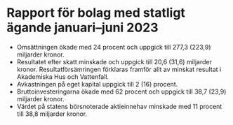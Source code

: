 # Rapport för bolag med statligt ägande januari–juni 2023

* Omsättningen ökade med 24 procent och uppgick till
277,3 (223,9) miljarder kronor.
* Resultatet efter skatt minskade och uppgick till 20,6 (31,6)
miljarder kronor. Resultatförsämringen förklaras framför allt
av minskat resultat i Akademiska Hus och Vattenfall.
* Avkastningen på eget kapital uppgick till 2 (16) procent.
* Bruttoinvesteringarna ökade med 62 procent och uppgick
till 38,7 (23,9) miljarder kronor.
* Värdet på statens börsnoterade aktieinnehav minskade
med 11 procent till 38,8 miljarder kronor.
